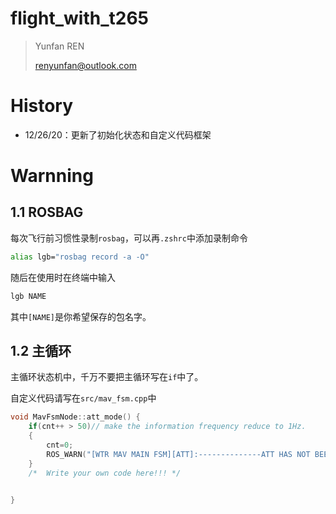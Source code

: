 # flight_with_t265

> Yunfan  REN
>
> renyunfan@outlook.com

# History

* 12/26/20：更新了初始化状态和自定义代码框架

# Warnning

## 1.1 ROSBAG

每次飞行前习惯性录制`rosbag`，可以再`.zshrc`中添加录制命令

```bash
alias lgb="rosbag record -a -O"
```

随后在使用时在终端中输入

```bash
lgb NAME
```

其中`[NAME]`是你希望保存的包名字。

## 1.2 主循环

主循环状态机中，千万不要把主循环写在`if`中了。

自定义代码请写在`src/mav_fsm.cpp`中

```cpp
void MavFsmNode::att_mode() {
    if(cnt++ > 50)// make the information frequency reduce to 1Hz.
    {
        cnt=0;
        ROS_WARN("[WTR MAV MAIN FSM][ATT]:--------------ATT HAS NOT BEEEN DEFINED-------------------");
    }
    /*  Write your own code here!!! */


}
```

